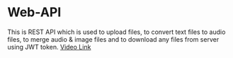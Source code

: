 # Web-API
This is REST API which is used to upload files, to convert text files to audio files, to merge audio \& image files and to download any files from server using JWT token.
[Video Link](https://loom.com/share/841b5356db5f4fb1a41793b9bc07be124)
